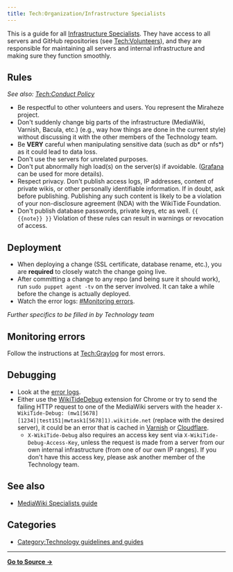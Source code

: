 ```yaml
---
title: Tech:Organization/Infrastructure Specialists
---
```


This is a guide for all [Infrastructure Specialists](/tech-docs/techorganization#infrastructure-specialist). They have access to all servers and GitHub repositories (see [Tech:Volunteers](/tech-docs/techvolunteers)), and they are responsible for maintaining all servers and internal infrastructure and making sure they function smoothly.

## Rules 

   *See also: [Tech:Conduct Policy](/tech-docs/techconduct_policy)*

* Be respectful to other volunteers and users. You represent the Miraheze project.
* Don't suddenly change big parts of the infrastructure (MediaWiki, Varnish, Bacula, etc.) (e.g., way how things are done in the current style) without discussing it with the other members of the Technology team.
* Be **VERY** careful when manipulating sensitive data (such as db* or nfs*) as it could lead to data loss.
* Don't use the servers for unrelated purposes.
* Don't put abnormally high load(s) on the server(s) if avoidable. ([Grafana](/tech-docs/techgrafana) can be used for more details).
* Respect privacy. Don't publish access logs, IP addresses, content of private wikis, or other personally identifiable information. If in doubt, ask before publishing. Publishing any such content is likely to be a violation of your non-disclosure agreement (NDA) with the WikiTide Foundation.
* Don't publish database passwords, private keys, etc as well.
 `{{ {{note}} }}` Violation of these rules can result in warnings or revocation of access.

## Deployment 

* When deploying a change (SSL certificate, database rename, etc.), you are **required** to closely watch the change going live.
* After committing a change to any repo (and being sure it should work), run `sudo puppet agent -tv` on the server involved. It can take a while before the change is actually deployed.
* Watch the error logs: [#Monitoring errors](#monitoring-errors).

*Further specifics to be filled in by Technology team*

## Monitoring errors 

Follow the instructions at [Tech:Graylog](/tech-docs/techgraylog) for most errors.

## Debugging 

* Look at the [error logs](#monitoring-errors).
* Either use the [WikiTideDebug](https://github.com/miraheze/WikiTideDebug) extension for Chrome or try to send the failing HTTP request to one of the MediaWiki servers with the header `X-WikiTide-Debug: (mw1[5678][1234]|test151|mwtask1[5678]1).wikitide.net` (replace with the desired server), it could be an error that is cached in [Varnish](/tech-docs/techvarnish) or [Cloudflare](/tech-docs/techcloudflare).
   * `X-WikiTide-Debug` also requires an access key sent via `X-WikiTide-Debug-Access-Key`, unless the request is made from a server from our own internal infrastructure (from one of our own IP ranges). If you don't have this access key, please ask another member of the Technology team.

## See also 

* [MediaWiki Specialists guide](/tech-docs/techorganization-mediawiki_specialists)

## Categories

* [Category:Technology guidelines and guides](https://meta.miraheze.org/wiki/Category:Technology_guidelines_and_guides)

----
**[Go to Source &rarr;](https://meta.miraheze.org/wiki/Tech:Organization/Infrastructure_Specialists)**